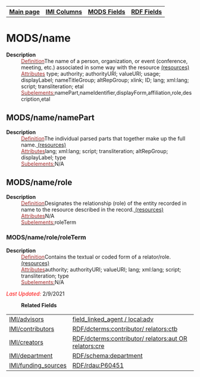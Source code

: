 <!DOCTYPE html>
<html>

<body>
<table style="width:100%">
  <tr>
    <th><a href="index.md">Main page</a></th>
	<th><a href="IMI.md">IMI Columns</a></th>
    <th><a href="MODS.md">MODS Fields</a></th>
    <th><a href="RDF.md">RDF Fields</a></th>
  </tr>
</table>

<h1>MODS/name</h1>
<dl>
  <dt><b>Description</b></dt>
  <dd><ins><font color="brown">Definition</font></ins>The name of a person, organization, or event (conference, meeting, etc.) associated in some way with the resource <a href="https://www.loc.gov/standards/mods/userguide/name.md"> (resources)<a/></dd>
  <dd><ins><font color="brown">Attributes</font></ins> type; authority; authorityURI; valueURI; usage; displayLabel; nameTitleGroup; altRepGroup; xlink; ID; lang; xml:lang; script; transliteration; etal</dd>
  <dd><ins><font color="brown">Subelements:</font></ins>namePart,nameIdentifier,displayForm,affiliation,role,description,etal</dd>
<dl>
<h2>MODS/name/namePart</h2>
<dl>
  <dt><b>Description</b></dt>
  <dd><ins><font color="brown">Definition</font></ins>The individual parsed parts that together make up the full name.<a href="https://www.loc.gov/standards/mods/userguide/name.md#namepart"> (resources)<a/></dd>
  <dd><ins><font color="brown">Attributes</font></ins>lang; xml:lang; script; transliteration; altRepGroup; displayLabel; type</dd>
  <dd><ins><font color="brown">Subelements:</font></ins>N/A</dd>
</dl>
<h2>MODS/name/role</h2>
<dl>
  <dt><b>Description</b></dt>
  <dd><ins><font color="brown">Definition</font></ins>Designates the relationship (role) of the entity recorded in name to the resource described in the record.<a href="https://www.loc.gov/standards/mods/userguide/name.md#role"> (resources)<a/></dd>
  <dd><ins><font color="brown">Attributes</font></ins>N/A</dd>
  <dd><ins><font color="brown">Subelements:</font></ins>roleTerm</dd>
</dl>
<h3>MODS/name/role/roleTerm</h3>
<dl>
  <dt><b>Description</b></dt>
  <dd><ins><font color="brown">Definition</font></ins>Contains the textual or coded form of a relator/role.<a href="https://www.loc.gov/standards/mods/userguide/name.md#roleterm"> (resources)<a/></dd>
  <dd><ins><font color="brown">Attributes</font></ins>authority; authorityURI; valueURI; lang; xml:lang; script; transliteration; type</dd>
  <dd><ins><font color="brown">Subelements:</font></ins>N/A</dd>
</dl>
	<p><font color="red"><i>Last Updated: </i></font>2/9/2021</p>
<dl>
	<dd><b>Related Fields</b></dd>
		<table>
			<tr>
				<td><a href="IMI.advisor.md">IMI/advisors</a></td>
				<td><a href="rdf.field_linked_agent.md">field_linked_agent / local:adv</a></td>
			</tr>
			<tr>
				<td><a href="contributors.md">IMI/contributors</a></td>
				<td><a href="rdf.relators.ctb.md">RDF/dcterms:contributor/ relators:ctb</a></td>
			</tr>
			<tr>
				<td><a href="creators.md">IMI/creators</a></td>
				<td><a href="rdf.relators_aut_cre.md">RDF/dcterms:contributor/ relators:aut OR relators:cre </a></td>
			</tr>
			<tr>
				<td><a href="department.md">IMI/department</a></td>
				<td><a href="RDF.schema.department.md">RDF/schema:department</a></td>
			</tr>
			<tr>
				<td><a href="funding_sources.md">IMI/funding_sources</a></td>
				<td><a href="rdf.p60451.md">RDF/rdau:P60451</a></td>
			</tr>
	</table>
</dl>
</body>
</html>